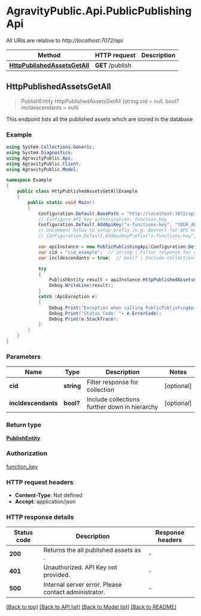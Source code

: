 # AgravityPublic.Api.PublicPublishingApi

All URIs are relative to *http://localhost:7072/api*

Method | HTTP request | Description
------------- | ------------- | -------------
[**HttpPublishedAssetsGetAll**](PublicPublishingApi.md#httppublishedassetsgetall) | **GET** /publish | 



## HttpPublishedAssetsGetAll

> PublishEntity HttpPublishedAssetsGetAll (string cid = null, bool? incldescendants = null)



This endpoint lists all the published assets which are stored in the database

### Example

```csharp
using System.Collections.Generic;
using System.Diagnostics;
using AgravityPublic.Api;
using AgravityPublic.Client;
using AgravityPublic.Model;

namespace Example
{
    public class HttpPublishedAssetsGetAllExample
    {
        public static void Main()
        {
            Configuration.Default.BasePath = "http://localhost:7072/api";
            // Configure API key authorization: function_key
            Configuration.Default.AddApiKey("x-functions-key", "YOUR_API_KEY");
            // Uncomment below to setup prefix (e.g. Bearer) for API key, if needed
            // Configuration.Default.AddApiKeyPrefix("x-functions-key", "Bearer");

            var apiInstance = new PublicPublishingApi(Configuration.Default);
            var cid = "cid_example";  // string | Filter response for collection (optional) 
            var incldescendants = true;  // bool? | Include collections further down in hierarchy (optional) 

            try
            {
                PublishEntity result = apiInstance.HttpPublishedAssetsGetAll(cid, incldescendants);
                Debug.WriteLine(result);
            }
            catch (ApiException e)
            {
                Debug.Print("Exception when calling PublicPublishingApi.HttpPublishedAssetsGetAll: " + e.Message );
                Debug.Print("Status Code: "+ e.ErrorCode);
                Debug.Print(e.StackTrace);
            }
        }
    }
}
```

### Parameters


Name | Type | Description  | Notes
------------- | ------------- | ------------- | -------------
 **cid** | **string**| Filter response for collection | [optional] 
 **incldescendants** | **bool?**| Include collections further down in hierarchy | [optional] 

### Return type

[**PublishEntity**](PublishEntity.md)

### Authorization

[function_key](../README.md#function_key)

### HTTP request headers

- **Content-Type**: Not defined
- **Accept**: application/json


### HTTP response details
| Status code | Description | Response headers |
|-------------|-------------|------------------|
| **200** | Returns the all published assets as . |  -  |
| **401** | Unauthorized. API Key not provided. |  -  |
| **500** | Internal server error. Please contact administrator. |  -  |

[[Back to top]](#)
[[Back to API list]](../README.md#documentation-for-api-endpoints)
[[Back to Model list]](../README.md#documentation-for-models)
[[Back to README]](../README.md)

